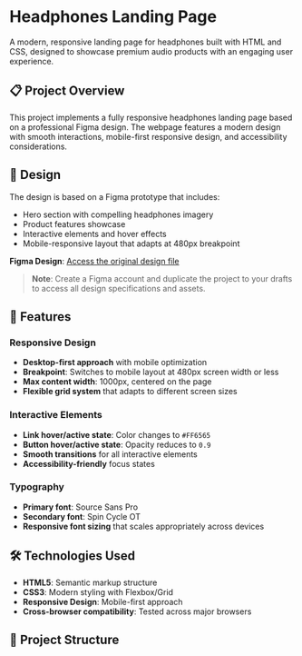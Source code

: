 # Headphones Landing Page

A modern, responsive landing page for headphones built with HTML and CSS, designed to showcase premium audio products with an engaging user experience.

## 📋 Project Overview

This project implements a fully responsive headphones landing page based on a professional Figma design. The webpage features a modern design with smooth interactions, mobile-first responsive design, and accessibility considerations.

## 🎨 Design

The design is based on a Figma prototype that includes:
- Hero section with compelling headphones imagery
- Product features showcase
- Interactive elements and hover effects
- Mobile-responsive layout that adapts at 480px breakpoint

**Figma Design**: [Access the original design file](https://www.figma.com/design/T76Pggf7NNXnO6DP93vLlA/a5366bbd595c643993665e2a28909370a7e12c66?node-id=0-1&p=f&t=qqSgTrGfaiOjbX9N-0)

> **Note**: Create a Figma account and duplicate the project to your drafts to access all design specifications and assets.

## 🚀 Features

### Responsive Design
- **Desktop-first approach** with mobile optimization
- **Breakpoint**: Switches to mobile layout at 480px screen width or less
- **Max content width**: 1000px, centered on the page
- **Flexible grid system** that adapts to different screen sizes

### Interactive Elements
- **Link hover/active state**: Color changes to `#FF6565`
- **Button hover/active state**: Opacity reduces to `0.9`
- **Smooth transitions** for all interactive elements
- **Accessibility-friendly** focus states

### Typography
- **Primary font**: Source Sans Pro
- **Secondary font**: Spin Cycle OT
- **Responsive font sizing** that scales appropriately across devices

## 🛠️ Technologies Used

- **HTML5**: Semantic markup structure
- **CSS3**: Modern styling with Flexbox/Grid
- **Responsive Design**: Mobile-first approach
- **Cross-browser compatibility**: Tested across major browsers

## 📁 Project Structure
